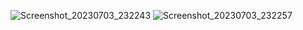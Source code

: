 ![Screenshot_20230703_232243](https://github.com/goutam2597/ModuleEightLiveTest/assets/134217195/ecc03a29-f028-489b-9c86-12f9c2c89e55)
![Screenshot_20230703_232257](https://github.com/goutam2597/ModuleEightLiveTest/assets/134217195/2247a49b-0adb-43cf-807f-0f5374944bd6)
